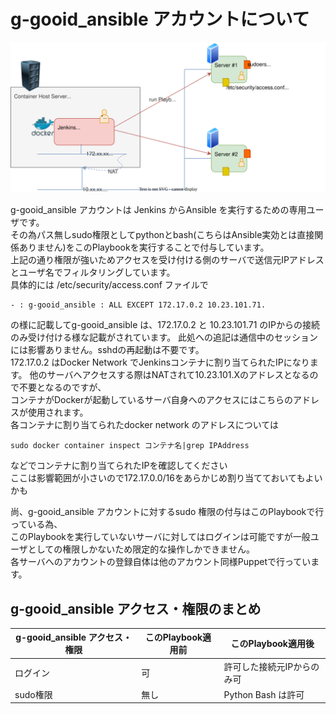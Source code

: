 # g-gooid_ansible アカウントについて

![](./ansible-by-jenkins.drawio.svg)

g-gooid_ansible アカウントは Jenkins からAnsible を実行するための専用ユーザです。  
その為パス無しsudo権限としてpythonとbash(こちらはAnsible実効とは直接関係ありません)をこのPlaybookを実行することで付与しています。  
上記の通り権限が強いためアクセスを受け付ける側のサーバで送信元IPアドレスとユーザ名でフィルタリングしています。  
具体的には /etc/security/access.conf ファイルで  
~~~
- : g-gooid_ansible : ALL EXCEPT 172.17.0.2 10.23.101.71.  
~~~
の様に記載してg-gooid_ansible は、172.17.0.2 と 10.23.101.71 のIPからの接続のみ受け付ける様な記載がされています。
此処への追記は通信中のセッションには影響ありません。sshdの再起動は不要です。  
172.17.0.2 はDocker Network でJenkinsコンテナに割り当てられたIPになります。
他のサーバへアクセスする際はNATされて10.23.101.Xのアドレスとなるので不要となるのですが、  
コンテナがDockerが起動しているサーバ自身へのアクセスにはこちらのアドレスが使用されます。  
各コンテナに割り当てられたdocker network のアドレスについては  
~~~
sudo docker container inspect コンテナ名|grep IPAddress 
~~~
などでコンテナに割り当てられたIPを確認してください  
ここは影響範囲が小さいので172.17.0.0/16をあらかじめ割り当てておいてもよいかも  

尚、g-gooid_ansible アカウントに対するsudo 権限の付与はこのPlaybookで行っている為、  
このPlaybookを実行していないサーバに対してはログインは可能ですが一般ユーザとしての権限しかないため限定的な操作しかできません。  
各サーバへのアカウントの登録自体は他のアカウント同様Puppetで行っています。  

## g-gooid_ansible アクセス・権限のまとめ

| g-gooid_ansible アクセス・権限 | このPlaybook適用前 | このPlaybook適用後   |
|-----------------|---------------|-----------------|
| ログイン            | 可             | 許可した接続元IPからのみ可  |
| sudo権限          | 無し            | Python Bash は許可 |

